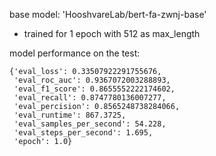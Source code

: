 base model: 'HooshvareLab/bert-fa-zwnj-base'
- trained for 1 epoch with 512 as max_length

model performance on the test:
```
{'eval_loss': 0.33507922291755676,
 'eval_roc_auc': 0.9367072003288893,
 'eval_f1_score': 0.8655552222174602,
 'eval_recall': 0.8747780136007277,
 'eval_percision': 0.8565248738284066,
 'eval_runtime': 867.3725,
 'eval_samples_per_second': 54.228,
 'eval_steps_per_second': 1.695,
 'epoch': 1.0}
 ```